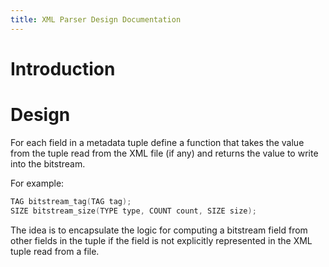 ```yaml
---
title: XML Parser Design Documentation
---
```


# Introduction


# Design

For each field in a metadata tuple define a function that takes the value from the tuple read from the XML file (if any) and returns the value to write into the bitstream.

For example:
```C
TAG bitstream_tag(TAG tag);
SIZE bitstream_size(TYPE type, COUNT count, SIZE size);
```

The idea is to encapsulate the logic for computing a bitstream field from other fields in the tuple if the field is not explicitly represented in the XML tuple read from a file.

